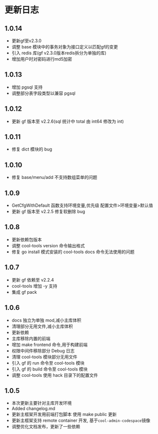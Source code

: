 # 更新日志

## 1.0.14

- 更新gf至v2.3.0
- 调整 base 模块中的事务对象为接口定义以匹配gf的变更
- 引入 redis 库(gf v2.3.0版本redis拆分为单独的库)
- 增加用户时对密码进行md5加密

## 1.0.13

- 增加 pgsql 支持
- 调整部分表字段类型以兼容 pgsql

## 1.0.12

- 更新 gf 版本至 v2.2.6(sql 统计中 total 由 int64 修改为 int)

## 1.0.11

- 修复 dict 模块的 bug

## 1.0.10

- 修复 base/menu/add 不支持数组菜单的问题

## 1.0.9

- GetCfgWithDefault 函数支持环境变量,优先级 配置文件>环境变量>默认值
- 更新 gf 版本至 v2.2.5 修复软删除 bug

## 1.0.8

- 更新依赖包版本
- 调整 cool-tools version 命令输出格式
- 修复 go install 模式安装的 cool-tools docs 命令无法使用的问题

## 1.0.7

- 更新 gf 依赖至 v2.2.4
- cool-tools 增加 -y 支持
- 集成 gf pack

## 1.0.6

- docs 独立为单独 mod,减小主库体积
- 清理部分无用文件,减小主库体积
- 更新依赖
- 主库移除内置的前端
- 增加 make frontend 命令,用于构建前端
- 权限中间件移除部分 Debug 日志
- 清理 cool-tools 模块部分无用文件
- 引入 gf 的 run 命令至 cool-tools 模块
- 引入 gf 的 build 命令至 cool-tools 模块
- 调整 cool-tools 使用 hack 目录下的配置文件

## 1.0.5

- 本次更新主要针对主库开发环境
- Added changelog.md
- 更新主框架开发用前端打包脚本 使用 make public 更新
- 更新主框架支持 remote container 开发, 基于`cool-admin-codespace`镜像
- 调整优化文档发布，更新了一些依赖
